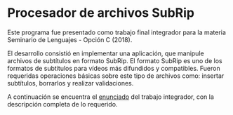 # Procesador de archivos SubRip

Este programa fue presentado como trabajo final integrador para la materia Seminario de Lenguajes - Opción C (2018). 

El desarrollo consistió en implementar una aplicación, que manipule archivos de subtítulos en formato SubRip. 
El formato SubRip es uno de los formatos de subtítulos para vídeos más difundidos y compatibles.
Fueron requeridas operaciones básicas sobre este tipo de archivos como: insertar subtítulos, borrarlos y realizar validaciones.

A continuación se encuentra el [enunciado](https://drive.google.com/file/d/1F1v1unAdweI-xe0OG2wNeF5p7JSouFnv/view?usp=sharing) del trabajo integrador, con la descripción completa de lo requerido.